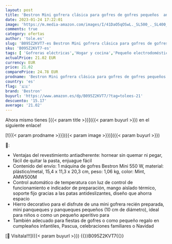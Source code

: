 ```yaml
---
layout: post
title: 'Bestron Mini gofrera clásica para gofres de gofres pequeños  antiadherente  para cumpleaños infantiles  fiestas familiares  Pascua o Navidad  diseño retro  550 W  color menta'
date: 2023-01-24 17:22:01
image: 'https://m.media-amazon.com/images/I/41DaO5qOSwL._SL500_._SL400_.jpg'
comments: true
category: ofertas
author: 'tole.es'
slug: 'B095Z2KVT7-es Bestron Mini gofrera clásica para gofres de gofres...'
sku: 'B095Z2KVT7-es'
tags: [ 'Gofreras eléctricas','Hogar y cocina','Pequeño electrodoméstico','bestron','navidad','🇪🇸', ]
actualPrice: 21.02 EUR
currency: EUR
price: 21.02
comparePrice: 24.78 EUR
prodname: 'Bestron Mini gofrera clásica para gofres de gofres pequeños  antiadherente  para cumpleaños infantiles  fiestas familiares  Pascua o Navidad  diseño retro  550 W  color menta'
country: 'es'
flag: '🇪🇸'
brand: 'Bestron'
buyurl: 'https://www.amazon.es/dp/B095Z2KVT7/?tag=tolees-21'
descuento: '15.17'
average: '21.02'
---
```


Ahora mismo tienes [{{< param title >}}]({{< param buyurl >}}) en el siguiente enlace!

[![{{< param prodname >}}]({{< param image >}})]({{< param buyurl >}})

🔎:

- Ventajas del revestimiento antiadherente: hornear sin quemar ni pegar, fácil de quitar la pasta, enjuague fácil
- Contenido del envío: 1 máquina de gofres Bestron Mini 550 W, material: plástico/metal, 15,4 x 11,3 x 20,3 cm, peso: 1,06 kg, color: Mint, AMW500M
- Control automático de temperatura con luz de control de funcionamiento e indicador de preparación, mango aislado térmico, soporte fijo gracias a las patas antideslizantes, diseño que ahorra espacio
- Hierro decorativo para el disfrute de una mini gofrera recién preparada, mini panqueques y panqueques pequeños (10 cm de diámetro), ideal para niños o como un pequeño aperitivo para
- También adecuado para fiestas de gofres o como pequeño regalo en cumpleaños infantiles, Pascua, celebraciones familiares o Navidad

[🛒 Visítala!!!]({{< param buyurl >}})
{{<world>}}B095Z2KVT7{{</world>}}
